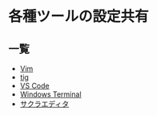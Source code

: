 各種ツールの設定共有
====================

一覧
----
- [Vim](./vim)
- [tig](./tig)
- [VS Code](./vscode)
- [Windows Terminal](./windows_terminal)
- [サクラエディタ](./sakura-editor)
